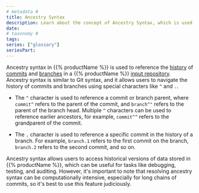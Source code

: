 ```yaml
---
# metadata #
title: Ancestry Syntax
description: Learn about the concept of Ancestry Syntax, which is used to reference the history of commits and branches in a repository. 
date:
# taxonomy #
tags: 
series: ["glossary"]
seriesPart:
---
```


Ancestry syntax in {{% productName %}} is used to reference the [history](../history) of [commits](../commit) and [branches](../branch) in a {{% productName %}} [input repository](../input-repo). Ancestry syntax is similar to Git syntax, and it allows users to navigate the history of commits and branches using special characters like `^` and `.`.

- The `^` character is used to reference a commit or branch parent, where `commit^` refers to the parent of the commit, and `branch^"` refers to the parent of the branch head. Multiple `^` characters can be used to reference earlier ancestors, for example, `commit^^` refers to the grandparent of the commit.

- The `.` character is used to reference a specific commit in the history of a branch. For example, `branch.1` refers to the first commit on the branch, `branch.2` refers to the second commit, and so on. 

Ancestry syntax allows users to access historical versions of data stored in {{% productName %}}, which can be useful for tasks like debugging, testing, and auditing. However, it's important to note that resolving ancestry syntax can be computationally intensive, especially for long chains of commits, so it's best to use this feature judiciously.